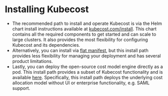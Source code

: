 # Installing Kubecost

* The recommended path to install and operate Kubecost is via the Helm chart install instructions available at [kubecost.com/install](http://kubecost.com/install). This chart contains all the required components to get started and can scale to large clusters. It also provides the most flexibility for configuring Kubecost and its dependencies.
* Alternatively, you can install via [flat manifest](https://github.com/kubecost/cost-analyzer-helm-chart/blob/master/README.md#manifest), but this install path provides less flexibility for managing your deployment and has several product limitations.
* Lastly, you can deploy the open-source cost model engine directly as a pod. This install path provides a subset of Kubecost functionality and is available [here](https://github.com/kubecost/cost-model/blob/master/deploying-as-a-pod.md). Specifically, this install path deploys the underlying cost allocation model without UI or enterprise functionality, e.g. SAML support.

